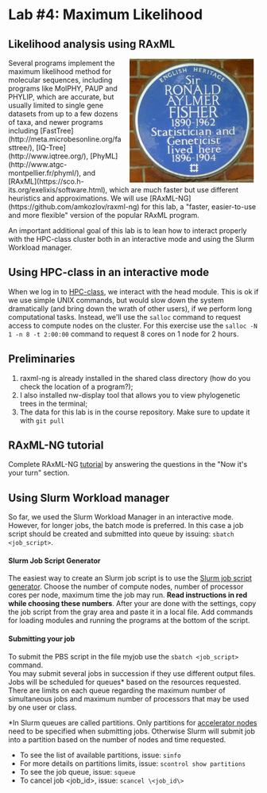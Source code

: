 # Lab #4: Maximum Likelihood
## Likelihood analysis using RAxML
<img src="./fisher.jpg" align="right" hspace="10">
Several programs implement the maximum likelihood method for molecular sequences,
including programs like MolPHY, PAUP and PHYLIP, which are accurate, but usually
limited to single gene datasets from up to a few dozens of taxa, and newer
programs including
[FastTree](http://meta.microbesonline.org/fasttree/),
[IQ-Tree](http://www.iqtree.org/),
[PhyML](http://www.atgc-montpellier.fr/phyml/), and
[RAxML](https://sco.h-its.org/exelixis/software.html), which are much faster but
use different heuristics and approximations. We will use
[RAxML-NG](https://github.com/amkozlov/raxml-ng) for this lab, a "faster,
easier-to-use and more flexible" version of the popular RAxML program.

An important additional goal of this lab is to lean how to interact properly
with the HPC-class cluster both in an interactive mode and using the Slurm
Workload manager.

## Using HPC-class in an interactive mode
When we log in to [HPC-class](https://www.hpc.iastate.edu/guides/classroom-hpc-cluster),
we interact with the head module. This is ok if we use simple UNIX commands, but
would slow down the system dramatically (and bring down the wrath of other users),
if we perform long computational tasks. Instead, we'll use the `salloc` command
to request access to compute nodes on the cluster. For this exercise use the
`salloc -N 1 -n 8 -t 2:00:00` command to request 8 cores on 1 node for 2 hours.

## Preliminaries
1. raxml-ng is already installed in the shared class directory (how do you check
  the location of a program?);
2. I also installed nw-display tool that allows you to view phylogenetic trees
  in the terminal;
3. The data for this lab is in the course repository. Make sure to update it with
 `git pull`

## RAxML-NG tutorial
Complete RAxML-NG [tutorial](./raxml-ng.md) by answering the questions in the
"Now it's your turn" section.

## Using Slurm Workload manager
So far, we used the Slurm Workload Manager in an interactive mode. However, for
longer jobs, the batch mode is preferred.  In this case a job script should be
created and submitted into queue by issuing: `sbatch <job_script>`.

#### Slurm Job Script Generator
The easiest way to create an Slurm job script is to use the
[Slurm job script generator](https://www.hpc.iastate.edu/guides/classroom-hpc-cluster/slurm-job-script-generator).
Choose the number of compute nodes, number of processor cores per node, maximum
time the job may run. **Read instructions in red while choosing these numbers**.
After your are done with the settings, copy the job script from the gray area
and paste it in a local file.  Add commands for loading modules and running the
programs at the bottom of the script.

#### Submitting your job
To submit the PBS script in the file myjob use the `sbatch <job_script>` command.  
You may submit several jobs in succession if they use different output files.
Jobs will be scheduled for queues* based on the resources requested. There are
limits on each queue regarding the maximum number of simultaneous jobs and
maximum number of processors that may be used by one user or class.

*In Slurm queues are called partitions. Only partitions for
[accelerator nodes](https://www.hpc.iastate.edu/guides/classroom-hpc-cluster/accelerator-nodes) need to be specified when submitting jobs. Otherwise Slurm will submit job into a partition
based on the number of nodes and time requested.

* To see the list of available partitions, issue: `sinfo`
* For more details on partitions limits, issue: `scontrol show partitions`
* To see the job queue, issue: `squeue`
* To cancel job \<job_id\>, issue: `scancel \<job_id\>`
